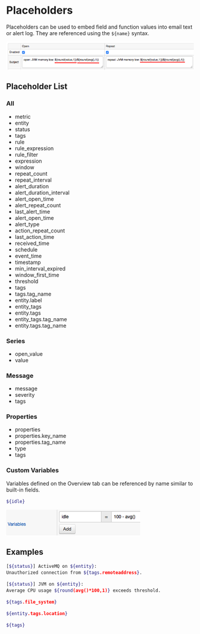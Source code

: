 # Placeholders

Placeholders can be used to embed field and function values into email text or alert log.
They are referenced using the `${name}` syntax.

![](images/placeholders.png "placeholders")

## Placeholder List

### All

* metric
* entity
* status
* tags
* rule
* rule_expression
* rule_filter
* expression
* window
* repeat_count
* repeat_interval
* alert_duration
* alert_duration_interval
* alert_open_time
* alert_repeat_count
* last_alert_time
* alert_open_time
* alert_type
* action_repeat_count
* last_action_time
* received_time
* schedule
* event_time
* timestamp
* min_interval_expired
* window_first_time
* threshold
* tags
* tags.tag_name
* entity.label
* entity_tags
* entity.tags
* entity_tags.tag_name
* entity.tags.tag_name

### Series

* open_value
* value

### Message

* message
* severity
* tags

### Properties

* properties
* properties.key_name
* properties.tag_name
* type
* tags

### Custom Variables

Variables defined on the Overview tab can be referenced by name similar to built-in fields.

```sh
${idle}
```

![](images/variables.png "variables")

## Examples

```sh
[${status}] ActiveMQ on ${entity}:
Unauthorized connection from ${tags.remoteaddress}.
```

```sh
[${status}] JVM on ${entity}:
Average CPU usage ${round(avg()*100,1)} exceeds threshold.
```

```sh
${tags.file_system}
```

```sh
${entity.tags.location}
```

```sh
${tags}
```

